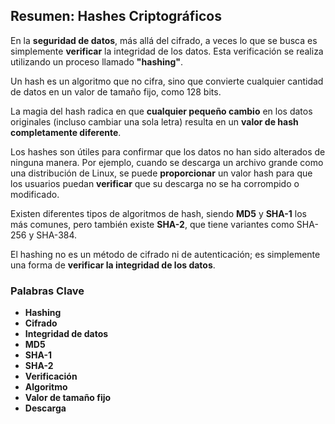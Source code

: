 ## Resumen: Hashes Criptográficos

En la **seguridad de datos**, más allá del cifrado, a veces lo que se busca es simplemente **verificar** la integridad de los datos. Esta verificación se realiza utilizando un proceso llamado **"hashing"**.

Un hash es un algoritmo que no cifra, sino que convierte cualquier cantidad de datos en un valor de tamaño fijo, como 128 bits.

La magia del hash radica en que **cualquier pequeño cambio** en los datos originales (incluso cambiar una sola letra) resulta en un **valor de hash completamente diferente**.

Los hashes son útiles para confirmar que los datos no han sido alterados de ninguna manera. Por ejemplo, cuando se descarga un archivo grande como una distribución de Linux, se puede **proporcionar** un valor hash para que los usuarios puedan **verificar** que su descarga no se ha corrompido o modificado.

Existen diferentes tipos de algoritmos de hash, siendo **MD5** y **SHA-1** los más comunes, pero también existe **SHA-2**, que tiene variantes como SHA-256 y SHA-384.

El hashing no es un método de cifrado ni de autenticación; es simplemente una forma de **verificar la integridad de los datos**.

### Palabras Clave

- **Hashing**
- **Cifrado**
- **Integridad de datos**
- **MD5**
- **SHA-1**
- **SHA-2**
- **Verificación**
- **Algoritmo**
- **Valor de tamaño fijo**
- **Descarga**
